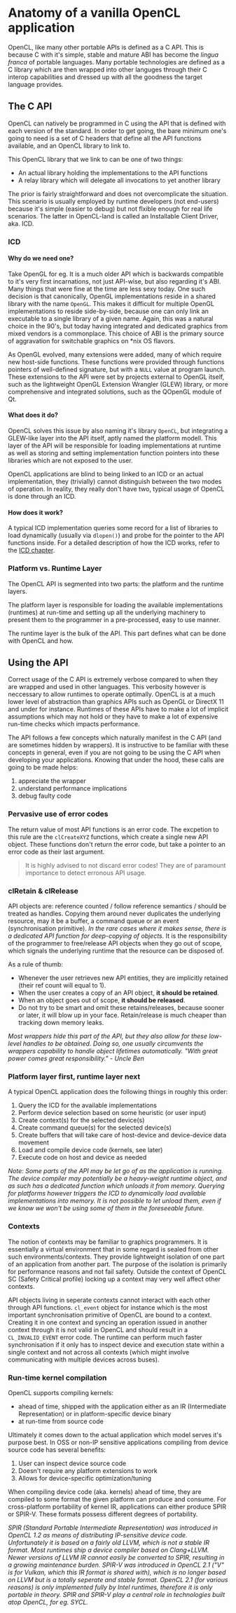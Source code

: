 # Anatomy of a vanilla OpenCL application

OpenCL, like many other portable APIs is defined as a C API. This is because C with it's simple, stable and mature ABI has become the _lingua franca_ of portable languages. Many portable technologies are defined as a C library which are then wrapped into other languges through their C interop capabilities and dressed up with all the goodness the target language provides.

## The C API

OpenCL can natively be programmed in C using the API that is defined with each version of the standard. In order to get going, the bare minimum one's going to need is a set of C headers that define all the API functions available, and an OpenCL library to link to.

This OpenCL library that we link to can be one of two things:

- An actual library holding the implementations to the API functions
- A relay library which will delegate all invocations to yet another library

The prior is fairly straightforward and does not overcomplicate the situation. This scenario is usually employed by runtime developers (not end-users) because it's simple (easier to debug) but not flxible enough for real life scenarios. The latter in OpenCL-land is called an Installable Client Driver, aka. ICD.

### ICD

#### Why do we need one?

Take OpenGL for eg. It is a much older API which is backwards compatible to it's very first incarnations, not just API-wise, but also regarding it's ABI. Many things that were fine at the time are less sexy today. One such decision is that canonically, OpenGL implementations reside in a shared library with the name `OpenGL`. This makes it difficult for multiple OpenGL implementations to reside side-by-side, because one can only link an executable to a single library of a given name. Again, this was a natural choice in the 90's, but today having integrated and dedicated graphics from mixed vendors is a commonplace. This choice of ABI is the primary source of aggravation for switchable graphics on *nix OS flavors.

As OpenGL evolved, many extensions were added, many of which require new host-side functions. These functions were provided through functions pointers of well-defined signature, but with a `NULL` value at program launch. These extensions to the API were set by projects external to OpenGL itself, such as the lightweight OpenGL Extension Wrangler (GLEW) library, or more comprehensive and integrated solutions, such as the QOpenGL module of Qt.

#### What does it do?

OpenCL solves this issue by also naming it's library `OpenCL`, but integrating a GLEW-like layer into the API itself, aptly named the platform modell. This layer of the API will be responsible for loading implementations at runtime as well as storing and setting implementation function pointers into these libraries which are not exposed to the user.

OpenCL applications are blind to being linked to an ICD or an actual implementation, they (trivially) cannot distinguish between the two modes of operation. In reality, they really don't have two, typical usage of OpenCL is done through an ICD.

#### How does it work?

A typical ICD implementation queries some record for a list of libraries to load dynamically (usually via `dlopen()`) and probe for the pointer to the API functions inside. For a detailed description of how the ICD works, refer to the [ICD chapter](ICD.md).

### Platform vs. Runtime Layer

The OpenCL API is segmented into two parts: the platform and the runtime layers.

The platform layer is responsible for loading the available implementations (runtimes) at run-time and setting up all the underlying machinery to present them to the programmer in a pre-processed, easy to use manner.

The runtime layer is the bulk of the API. This part defines what can be done with OpenCL and how.

## Using the API

Correct usage of the C API is extremely verbose compared to when they are wrapped and used in other languages. This verbosity however is neccessary to allow runtimes to operate optimally. OpenCL is at a much lower level of abstraction than graphics APIs such as OpenGL or DirectX 11 and under for instance. Runtimes of these APIs have to make a lot of implicit assumptions which may not hold or they have to make a lot of expensive run-time checks which impacts performance.

The API follows a few concepts which naturally manifest in the C API (and are sometimes hidden by wrappers). It is instructive to be familiar with these concepts in general, even if you are not going to be using the C API when developing your applications. Knowing that under the hood, these calls are going to be made helps:

1. appreciate the wrapper
2. understand performance implications
3. debug faulty code

### Pervasive use of error codes

The return value of most API functions is an error code. The excpetion to this rule are the `clCreateXYZ` functions, which create a single new API object. These functions don't return the error code, but take a pointer to an error code as their last argument.

> It is highly advised to not discard error codes! They are of paramount importance to detect erronous API usage.

### clRetain & clRelease

API objects are: reference counted / follow reference semantics / should be treated as handles. Copying them around never duplicates the underlying resource, may it be a buffer, a command queue or an event (synchronisation primitive). _In the rare cases where it makes sense, there is a dedicated API function for deep-copying of objects._ It is the responsibility of the programmer to free/release API objects when they go out of scope, which signals the underlying runtime that the resource can be disposed of.

As a rule of thumb:

- Whenever the user retrieves new API entities, they are implicitly retained (their ref count will equal to 1).
- When the user creates a copy of an API object, **it should be retained**.
- When an object goes out of scope, **it should be released**.
- Do not try to be smart and omit these retains/releases, because sooner or later, it will blow up in your face. Retain/release is much cheaper than tracking down memory leaks.

_Most wrappers hide this part of the API, but they also allow for these low-level handles to be obtained. Doing so, one usually circumvents the wrappers capability to handle object lifetimes automatically. "With great power comes great responsibility." - Uncle Ben_

### Platform layer first, runtime layer next

A typical OpenCL application does the following things in roughly this order:

1. Query the ICD for the available implementations
2. Perform device selection based on some heuristic (or user input)
3. Create context(s) for the selected device(s)
4. Create command queue(s) for the selected device(s)
5. Create buffers that will take care of host-device and device-device data movement
6. Load and compile device code (kernels, see later)
7. Execute code on host and device as needed

_Note: Some parts of the API may be let go of as the application is running. The device compiler may potentially be a heavy-weight runtime object, and as such has a dedicated function which unloads it from memory. Querying for platforms however triggers the ICD to dynamically load available implementations into memory. It is not possible to let unload them, even if we know we won't be using some of them in the foreseeable future._

### Contexts

The notion of contexts may be familiar to graphics programmers. It is essentially a virtual environment that in some regard is sealed from other such environments/contexts. They provide lightweight isolation of one part of an application from another part. The purpose of the isolation is primarily for performance reasons and not fail safety. Outside the context of OpenCL SC (Safety Critical profile) locking up a context may very well affect other contexts.

API objects living in seperate contexts cannot interact with each other through API functions. `cl_event` object for instance which is the most important synchronisation primitive of OpenCL are bound to a context. Creating it in one context and syncing an operation issued in another context through it is not valid in OpenCL and should result in a `CL_INVALID_EVENT` error code. The runtime can perform much faster synchronisation if it only has to inspect device and execution state within a single context and not across all contexts (which might involve communicating with multiple devices across buses).

### Run-time kernel compilation

OpenCL supports compiling kernels:

- ahead of time, shipped with the application either as an IR (Intermediate Representation) or in platform-specific device binary
- at run-time from source code

Ultimately it comes down to the actual application which model serves it's purpose best. In OSS or non-IP sensitive applications compiling from device source code has several benefits:

1. User can inspect device source code
2. Doesn't require any platform extensions to work
3. Allows for device-specific optimization/tuning

When compiling device code (aka. kernels) ahead of time, they are compiled to some format the given platform can produce and consume. For cross-platform portability of kernel IR, applications can either produce SPIR or SPIR-V. These formats possess different degrees of portability.

_SPIR (Standard Portable Intermediate Representation) was introduced in OpenCL 1.2 as means of distributing IP-sensitive device code. Unfortunately it is based on a fairly old LLVM, which is not a stable IR format. Most runtimes ship a device compiler based on Clang+LLVM. Newer versions of LLVM IR cannot easily be converted to SPIR, resulting in a growing maintenance burden. SPIR-V was introduced in OpenCL 2.1 ("V" is for Vulkan, which this IR format is shared with), which is no longer based on LLVM but is a totally seperate and stable format. OpenCL 2.1 (for various reasons) is only implemented fully by Intel runtimes, therefore it is only portable in theory. SPIR and SPIR-V play a central role in technologies built atop OpenCL, for eg. SYCL._